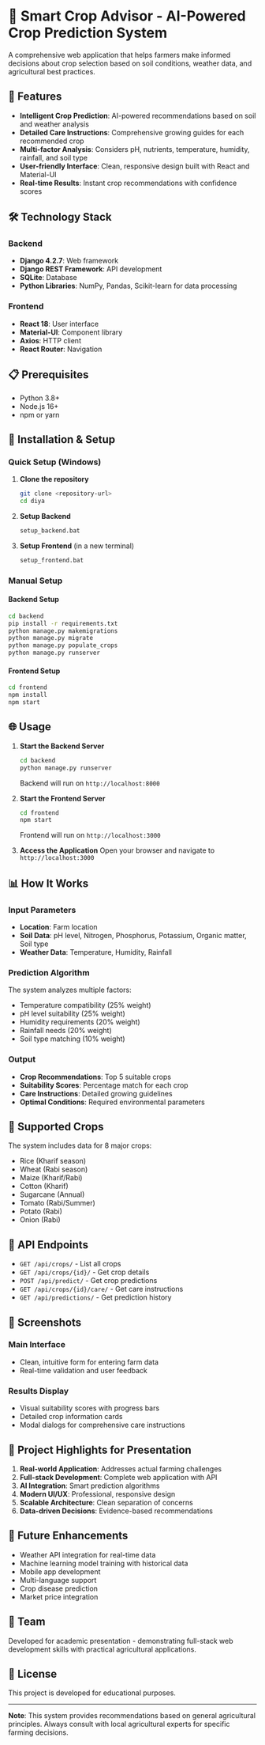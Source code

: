 # 🌾 Smart Crop Advisor - AI-Powered Crop Prediction System

A comprehensive web application that helps farmers make informed decisions about crop selection based on soil conditions, weather data, and agricultural best practices.

## 🚀 Features

- **Intelligent Crop Prediction**: AI-powered recommendations based on soil and weather analysis
- **Detailed Care Instructions**: Comprehensive growing guides for each recommended crop
- **Multi-factor Analysis**: Considers pH, nutrients, temperature, humidity, rainfall, and soil type
- **User-friendly Interface**: Clean, responsive design built with React and Material-UI
- **Real-time Results**: Instant crop recommendations with confidence scores

## 🛠️ Technology Stack

### Backend
- **Django 4.2.7**: Web framework
- **Django REST Framework**: API development
- **SQLite**: Database
- **Python Libraries**: NumPy, Pandas, Scikit-learn for data processing

### Frontend
- **React 18**: User interface
- **Material-UI**: Component library
- **Axios**: HTTP client
- **React Router**: Navigation

## 📋 Prerequisites

- Python 3.8+
- Node.js 16+
- npm or yarn

## 🔧 Installation & Setup

### Quick Setup (Windows)

1. **Clone the repository**
   ```bash
   git clone <repository-url>
   cd diya
   ```

2. **Setup Backend**
   ```bash
   setup_backend.bat
   ```

3. **Setup Frontend** (in a new terminal)
   ```bash
   setup_frontend.bat
   ```

### Manual Setup

#### Backend Setup
```bash
cd backend
pip install -r requirements.txt
python manage.py makemigrations
python manage.py migrate
python manage.py populate_crops
python manage.py runserver
```

#### Frontend Setup
```bash
cd frontend
npm install
npm start
```

## 🌐 Usage

1. **Start the Backend Server**
   ```bash
   cd backend
   python manage.py runserver
   ```
   Backend will run on `http://localhost:8000`

2. **Start the Frontend Server**
   ```bash
   cd frontend
   npm start
   ```
   Frontend will run on `http://localhost:3000`

3. **Access the Application**
   Open your browser and navigate to `http://localhost:3000`

## 📊 How It Works

### Input Parameters
- **Location**: Farm location
- **Soil Data**: pH level, Nitrogen, Phosphorus, Potassium, Organic matter, Soil type
- **Weather Data**: Temperature, Humidity, Rainfall

### Prediction Algorithm
The system analyzes multiple factors:
- Temperature compatibility (25% weight)
- pH level suitability (25% weight)
- Humidity requirements (20% weight)
- Rainfall needs (20% weight)
- Soil type matching (10% weight)

### Output
- **Crop Recommendations**: Top 5 suitable crops
- **Suitability Scores**: Percentage match for each crop
- **Care Instructions**: Detailed growing guidelines
- **Optimal Conditions**: Required environmental parameters

## 🌱 Supported Crops

The system includes data for 8 major crops:
- Rice (Kharif season)
- Wheat (Rabi season)
- Maize (Kharif/Rabi)
- Cotton (Kharif)
- Sugarcane (Annual)
- Tomato (Rabi/Summer)
- Potato (Rabi)
- Onion (Rabi)

## 🔗 API Endpoints

- `GET /api/crops/` - List all crops
- `GET /api/crops/{id}/` - Get crop details
- `POST /api/predict/` - Get crop predictions
- `GET /api/crops/{id}/care/` - Get care instructions
- `GET /api/predictions/` - Get prediction history

## 📱 Screenshots

### Main Interface
- Clean, intuitive form for entering farm data
- Real-time validation and user feedback

### Results Display
- Visual suitability scores with progress bars
- Detailed crop information cards
- Modal dialogs for comprehensive care instructions

## 🎯 Project Highlights for Presentation

1. **Real-world Application**: Addresses actual farming challenges
2. **Full-stack Development**: Complete web application with API
3. **AI Integration**: Smart prediction algorithms
4. **Modern UI/UX**: Professional, responsive design
5. **Scalable Architecture**: Clean separation of concerns
6. **Data-driven Decisions**: Evidence-based recommendations

## 🚀 Future Enhancements

- Weather API integration for real-time data
- Machine learning model training with historical data
- Mobile app development
- Multi-language support
- Crop disease prediction
- Market price integration

## 👥 Team

Developed for academic presentation - demonstrating full-stack web development skills with practical agricultural applications.

## 📄 License

This project is developed for educational purposes.

---

**Note**: This system provides recommendations based on general agricultural principles. Always consult with local agricultural experts for specific farming decisions.